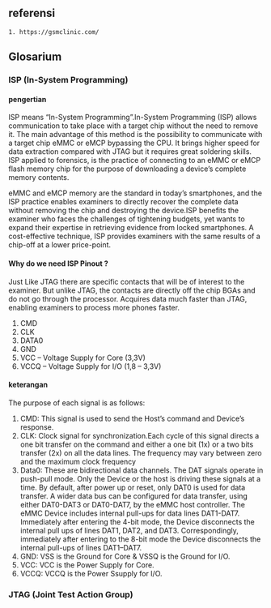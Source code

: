 ## referensi
```
1. https://gsmclinic.com/
```

## Glosarium

### ISP (In-System Programming)
#### pengertian
ISP means “In-System Programming”.In-System Programming (ISP) allows communication to take place with a target chip without the need to remove it. The main advantage of this method is the possibility to communicate with a target chip eMMC or eMCP bypassing the CPU. It brings higher speed for data extraction compared with JTAG but it requires great soldering skills. ISP applied to forensics, is the practice of connecting to an eMMC or eMCP flash memory chip for the purpose of downloading a device’s complete memory contents.

eMMC and eMCP memory are the standard in today’s smartphones, and the ISP practice enables examiners to directly recover the complete data without removing the chip and destroying the device.ISP benefits the examiner who faces the challenges of tightening budgets, yet wants to expand their expertise in retrieving evidence from locked smartphones. A cost-effective technique, ISP provides examiners with the same results of a chip-off at a lower price-point.

#### Why do we need ISP Pinout ?
Just Like JTAG there are specific contacts that will be of interest to the examiner. But unlike JTAG, the contacts are directly off the chip BGAs and do not go through the processor. Acquires data much faster than JTAG, enabling examiners to process more phones faster.

1. CMD
2. CLK
3. DATA0
4. GND
5. VCC – Voltage Supply for Core (3,3V)
6. VCCQ – Voltage Supply for I/O (1,8 – 3,3V)

#### keterangan
The purpose of each signal is as follows:
1. CMD: This signal is used to send the Host’s command and Device’s response.
2. CLK: Clock signal for synchronization.Each cycle of this signal directs a one bit transfer on the command and either a one bit (1x) or a two bits transfer (2x) on all the data lines. The frequency may vary between zero and the maximum clock frequency
3. Data0: These are bidirectional data channels. The DAT signals operate in push-pull mode. Only the Device or the host is driving these signals at a time. By default, after power up or reset, only DAT0 is used for data transfer. A wider data bus can be configured for data transfer, using either DAT0-DAT3 or DAT0-DAT7, by the eMMC host controller. The eMMC Device includes internal pull-ups for data lines DAT1-DAT7. Immediately after entering the 4-bit mode, the Device disconnects the internal pull ups of lines DAT1, DAT2, and DAT3. Correspondingly, immediately after entering to the 8-bit mode the Device disconnects the internal pull-ups of lines DAT1–DAT7.
4. GND: VSS is the Ground for Core & VSSQ is the Ground for I/O.
5. VCC: VCC is the Power Supply for Core.
6. VCCQ: VCCQ is the Power Ssupply for I/O.

### JTAG (Joint Test Action Group)